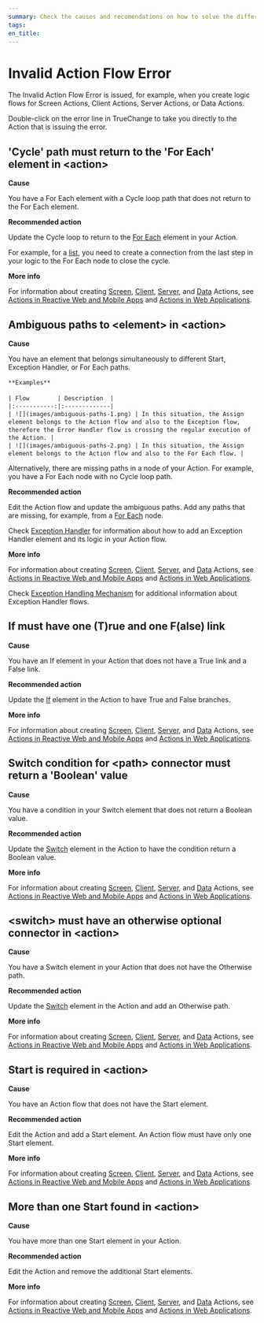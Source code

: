 ```yaml
---
summary: Check the causes and recomendations on how to solve the different Invalid Action Flow TrueChange errors
tags:
en_title:
---
```


# Invalid Action Flow Error

The Invalid Action Flow Error is issued, for example, when you create logic flows for Screen Actions, Client Actions, Server Actions, or Data Actions. 

Double-click on the error line in TrueChange to take you directly to the Action that is issuing the error.

## 'Cycle' path must return to the 'For Each' element in &lt;action>

**Cause**

You have a For Each element with a Cycle loop path that does not return to the For Each element.

**Recommended action**

Update the Cycle loop to return to the [For Each](../../../ref/lang/auto/Class.For%20Each.final.md) element in your Action. 

For example, for a [list](../../../develop/logic/list-iterate.md), you need to create a connection from the last step in your logic to the For Each node to close the cycle.

**More info**

For information about creating [Screen](../../../ref/lang/auto/Class.Screen%20Action.final.md), [Client](../../../ref/lang/auto/Class.Client%20Action.final.md), [Server](../../../ref/lang/auto/Class.Server%20Action.final.md), and [Data](../../../ref/lang/auto/Class.Data%20Action.final.md) Actions, see [Actions in Reactive Web and Mobile Apps](../../../develop/logic/actions.md) and [Actions in Web Applications](../../../develop/logic/action-web.md).

## Ambiguous paths to &lt;element> in &lt;action>

**Cause**

You have an element that belongs simultaneously to different Start, Exception Handler, or For Each paths.

    **Examples**  

    | Flow        | Description  |
    |:-----------:|:-------------|
    | ![](images/ambiguous-paths-1.png) | In this situation, the Assign element belongs to the Action flow and also to the Exception flow, therefore the Error Handler flow is crossing the regular execution of the Action. |
    | ![](images/ambiguous-paths-2.png) | In this situation, the Assign element belongs to the Action flow and also to the For Each flow. |

Alternatively, there are missing paths in a node of your Action. For example, you have a For Each node with no Cycle loop path.

**Recommended action**

Edit the Action flow and update the ambiguous paths. Add any paths that are missing, for example, from a [For Each](../../../ref/lang/auto/Class.For%20Each.final.md) node. 

Check [Exception Handler](../../../ref/lang/auto/Class.Exception%20Handler.final.md) for information about how to add an Exception Handler element and its logic in your Action flow. 

**More info**

For information about creating [Screen](../../../ref/lang/auto/Class.Screen%20Action.final.md), [Client](../../../ref/lang/auto/Class.Client%20Action.final.md), [Server](../../../ref/lang/auto/Class.Server%20Action.final.md), and [Data](../../../ref/lang/auto/Class.Data%20Action.final.md) Actions, see [Actions in Reactive Web and Mobile Apps](../../../develop/logic/actions.md) and [Actions in Web Applications](../../../develop/logic/action-web.md).

Check [Exception Handling Mechanism](../../../develop/logic/exceptions/handling-mechanism.md) for additional information about Exception Handler flows.

## If must have one (T)rue and one F(alse) link
  
**Cause**

You have an If element in your Action that does not have a True link and a False link.

**Recommended action**

Update the [If](../../../ref/lang/auto/Class.If.final.md) element in the Action to have True and False branches.

**More info**

For information about creating [Screen](../../../ref/lang/auto/Class.Screen%20Action.final.md), [Client](../../../ref/lang/auto/Class.Client%20Action.final.md), [Server](../../../ref/lang/auto/Class.Server%20Action.final.md), and [Data](../../../ref/lang/auto/Class.Data%20Action.final.md) Actions, see [Actions in Reactive Web and Mobile Apps](../../../develop/logic/actions.md) and [Actions in Web Applications](../../../develop/logic/action-web.md).

## Switch condition for &lt;path> connector must return a 'Boolean' value
  
**Cause**

You have a condition in your Switch element that does not return a Boolean value.

**Recommended action**

Update the [Switch](../../../ref/lang/auto/Class.Switch.final.md) element in the Action to have the condition return a Boolean value.

**More info**

For information about creating [Screen](../../../ref/lang/auto/Class.Screen%20Action.final.md), [Client](../../../ref/lang/auto/Class.Client%20Action.final.md), [Server](../../../ref/lang/auto/Class.Server%20Action.final.md), and [Data](../../../ref/lang/auto/Class.Data%20Action.final.md) Actions, see [Actions in Reactive Web and Mobile Apps](../../../develop/logic/actions.md) and [Actions in Web Applications](../../../develop/logic/action-web.md).

## &lt;switch> must have an otherwise optional connector in &lt;action>
  
**Cause**

You have a Switch element in your Action that does not have the Otherwise path.

**Recommended action**

Update the [Switch](../../../ref/lang/auto/Class.Switch.final.md) element in the Action and add an Otherwise path.

**More info**

For information about creating [Screen](../../../ref/lang/auto/Class.Screen%20Action.final.md), [Client](../../../ref/lang/auto/Class.Client%20Action.final.md), [Server](../../../ref/lang/auto/Class.Server%20Action.final.md), and [Data](../../../ref/lang/auto/Class.Data%20Action.final.md) Actions, see [Actions in Reactive Web and Mobile Apps](../../../develop/logic/actions.md) and [Actions in Web Applications](../../../develop/logic/action-web.md).

## Start is required in &lt;action>

**Cause**

You have an Action flow that does not have the Start element.

**Recommended action**

Edit the Action and add a Start element. An Action flow must have only one Start element.

**More info**

For information about creating [Screen](../../../ref/lang/auto/Class.Screen%20Action.final.md), [Client](../../../ref/lang/auto/Class.Client%20Action.final.md), [Server](../../../ref/lang/auto/Class.Server%20Action.final.md), and [Data](../../../ref/lang/auto/Class.Data%20Action.final.md) Actions, see [Actions in Reactive Web and Mobile Apps](../../../develop/logic/actions.md) and [Actions in Web Applications](../../../develop/logic/action-web.md).

## More than one Start found in &lt;action>

**Cause**

You have more than one Start element in your Action.

**Recommended action**

Edit the Action and remove the additional Start elements.

**More info**

For information about creating [Screen](../../../ref/lang/auto/Class.Screen%20Action.final.md), [Client](../../../ref/lang/auto/Class.Client%20Action.final.md), [Server](../../../ref/lang/auto/Class.Server%20Action.final.md), and [Data](../../../ref/lang/auto/Class.Data%20Action.final.md) Actions, see [Actions in Reactive Web and Mobile Apps](../../../develop/logic/actions.md) and [Actions in Web Applications](../../../develop/logic/action-web.md).
